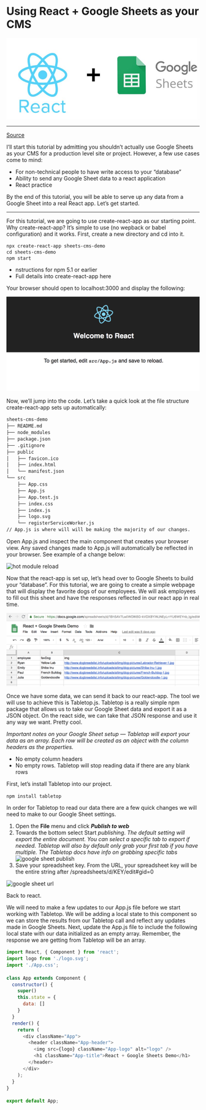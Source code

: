 # Using React + Google Sheets as your CMS

![react google sheet](md/reactgooglesheet.jpeg)

---

[Source](https://medium.com/@ryan.mcnierney/using-react-google-sheets-as-your-cms-294c02561d59)

I’ll start this tutorial by admitting you shouldn’t actually use Google Sheets as your CMS for a production level site or project. However, a few use cases come to mind:

- For non-technical people to have write access to your “database”
- Ability to send any Google Sheet data to a react application
- React practice

By the end of this tutorial, you will be able to serve up any data from a Google Sheet into a real React app. Let’s get started.

---

For this tutorial, we are going to use create-react-app as our starting point. Why create-react-app? It’s simple to use (no wepback or babel configuration) and it works. First, create a new directory and cd into it.

```shell
npx create-react-app sheets-cms-demo
cd sheets-cms-demo
npm start
```

- nstructions for npm 5.1 or earlier
- Full details into create-react-app here

Your browser should open to localhost:3000 and display the following:

![welcome page](md/welcomescreen.png)

Now, we’ll jump into the code. Let’s take a quick look at the file structure create-react-app sets up automatically:

```markdown
sheets-cms-demo
├── README.md
├── node_modules
├── package.json
├── .gitignore
├── public
│   ├── favicon.ico
│   ├── index.html
│   └── manifest.json
└── src
    ├── App.css
    ├── App.js 
    ├── App.test.js
    ├── index.css
    ├── index.js
    ├── logo.svg
    └── registerServiceWorker.js
// App.js is where will will be making the majority of our changes.
```

Open App.js and inspect the main component that creates your browser view. Any saved changes made to App.js will automatically be reflected in your browser. See example of a change below:

![hot module reload](md/hmr.gif)

Now that the react-app is set up, let’s head over to Google Sheets to build your “database”. For this tutorial, we are going to create a simple webpage that will display the favorite dogs of our employees. We will ask employees to fill out this sheet and have the responses reflected in our react app in real time.

![google sheet](md/gsheet.png)

Once we have some data, we can send it back to our react-app. The tool we will use to achieve this is Tabletop.js. Tabletop is a really simple npm package that allows us to take our Google Sheet data and export it as a JSON object. On the react side, we can take that JSON response and use it any way we want. Pretty cool.

*Important notes on your Google Sheet setup — Tabletop will export your data as an array. Each row will be created as an object with the column headers as the properties.*

- No empty column headers
- No empty rows. Tabletop will stop reading data if there are any blank rows

First, let’s install Tabletop into our project.

```npm install tabletop```

In order for Tabletop to read our data there are a few quick changes we will need to make to our Google Sheet settings.

1. Open the **File** menu and click ***Publish to web***
2. Towards the bottom select Start *publishing*. *The default setting will export the entire document. You can select a specific tab to export if needed. Tabletop will also by default only grab your first tab if you have multiple. The Tabletop docs have info on grabbing specific tabs*![google sheet publish](md/googlesheetpublish.png)
3. Save your spreadsheet key. From the URL, your spreadsheet key will be the entire string after /spreadsheets/d/KEY/edit#gid=0

![google sheet url](md/gsheeturl.png)

Back to react.

We will need to make a few updates to our App.js file before we start working with Tabletop. We will be adding a local state to this component so we can store the results from our Tabletop call and reflect any updates made in Google Sheets. Next, update the App.js file to include the following local state with our data initialized as an empty array. Remember, the response we are getting from Tabletop will be an array.

```javascript
import React, { Component } from 'react';
import logo from './logo.svg';
import './App.css';

class App extends Component {
  constructor() {
    super()
    this.state = {
      data: []
    }
  }
  render() {
    return (
      <div className="App">
        <header className="App-header">
          <img src={logo} className="App-logo" alt="logo" />
          <h1 className="App-title">React + Google Sheets Demo</h1>
        </header>
      </div>
    );
  }
}

export default App;
```
